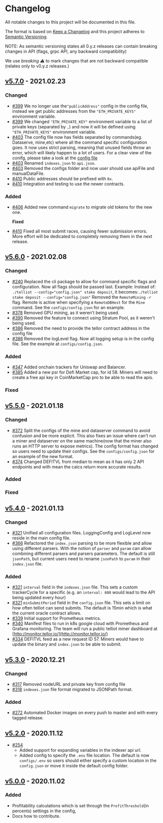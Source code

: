 # Changelog

All notable changes to this project will be documented in this file.

The format is based on [Keep a Changelog](http://keepachangelog.com/en/1.0.0/) and this project adheres to [Semantic Versioning](http://semver.org/spec/v2.0.0.html).

NOTE: As semantic versioning states all 0.y.z releases can contain breaking changes in API \(flags, grpc API, any backward compatibility\)

We use _breaking :warning:_ to mark changes that are not backward compatible \(relates only to v0.y.z releases.\)

## [v5.7.0](https://github.com/tellor-io/telliot/releases/tag/v5.7.0) - 2021.02.23

### Changed

* [\#399](https://github.com/tellor-io/telliot/pull/399) We no longer use the`"publicAddress"` config in the config file, instead we get public addresses from the `"ETH_PRIVATE_KEYS"` environment variable.
* [\#399](https://github.com/tellor-io/telliot/pull/399) We changed `"ETH_PRIVATE_KEY"` environment variable to a list of private keys \(separated by `,`\) and now it will be defined using `"ETH_PRIVATE_KEYS"` environment variable.
* [\#403](https://github.com/tellor-io/telliot/pull/403) The config file now has fields separated by commands\(eg. Dataserve, mine,etc\) where all the command specific configuration goes. It now uses strict parsing, meaning that unused fields throw an error, which will likely happen to a lot of users. For a clear view of the conifg, please take a look at the [config file](https://github.com/tellor-io/telliot/blob/master/pkg/config/config.go#L105)
* [\#403](https://github.com/tellor-io/telliot/pull/403) Renamed `indexes.json` to `api.json`.
* [\#403](https://github.com/tellor-io/telliot/pull/403) Removed the configs folder and now user should use apiFile and manualDataFile.
* [\#410](https://github.com/tellor-io/telliot/pull/410) Public addresses should be prefixed with `0x`.
* [\#410](https://github.com/tellor-io/telliot/pull/410) Integration and testing to use the newer contracts.

### Added

* [\#406](https://github.com/tellor-io/telliot/pull/406) Added new command  `migrate` to migrate old tokens for the new one.

  **Fixed**

* [\#410](https://github.com/tellor-io/telliot/pull/410) Fixed all most submit races, causing fewer submission errors. More effort will be dedicated to completely removing them in the next release.

## [v5.6.0](https://github.com/tellor-io/telliot/releases/tag/v5.6.0) - 2021.02.08

### Changed

* [\#240](https://github.com/tellor-io/telliot/issues/240) Replaced the cli package to allow for command specific flags and configuration. Now all flags should be passed last. Example: Instead of: `./telliot --config="config.json" stake deposit`, it becomes:`./telliot stake deposit --config="config.json"` Removed the `RemoteMining` `-r` flag. Remote is active when specifying a `RemoteDBHost` for the `Mine` command. See the `configs/config.json` for an example.
* [\#378](https://github.com/tellor-io/telliot/pull/378) Removed GPU mining, as it weren't being used.
* [\#390](https://github.com/tellor-io/telliot/pull/390) Removed the feature to connect using Stratum Pool, as it weren't being used.
* [\#386](https://github.com/tellor-io/telliot/pull/386) Removed the need to provide the tellor contract address in the config file
* [\#386](https://github.com/tellor-io/telliot/pull/386) Removed the logLevel flag. Now all logging setup is in the config file. See the example at `configs/config.json`.

### Added

* [\#347](https://github.com/tellor-io/telliot/pull/347) Added onchain trackers for Uniswap and Balancer.
* [\#385](https://github.com/tellor-io/telliot/pull/385) Added a new psr for Defi Market cap, for id 58. Miners will need to create a free api key in CoinMarketCap pro to be able to read the apis.

### Fixed

## [v5.5.0](https://github.com/tellor-io/telliot/releases/tag/v5.5.0) - 2021.01.18

### Changed

* [\#372](https://github.com/tellor-io/telliot/pull/372) Split the configs of the mine and dataserver command to avoid confusion and be more explicit. This also fixes an issue where can't run a miner and dataserver on the same machine\(now that the miner also runs an HTTP server to expose metrics\). The config format has changed so users need to update their configs. See the `configs/config.json` for an example of the new format.
* [\#374](https://github.com/tellor-io/telliot/pull/374) Changed DEFITVL from median to mean as it has only 2 API endpoints and with mean the calcs return more accurate results.

### Added

### Fixed

## [v5.4.0](https://github.com/tellor-io/telliot/releases/tag/v5.4.0) - 2021.01.13

### Changed

* [\#321](https://github.com/tellor-io/telliot/pull/321) Unified all configuration files. LoggingConfig and LogLevel now reside in the main config file.
* [\#366](https://github.com/tellor-io/telliot/pull/366) Refactored the `index.json` parsing to be more flexible and allow using different parsers. With the notion of `parser` and `param` can allow combining different parsers and parsers parameters. The default is still `jsonPath`, but current users need to rename `jsonPath` to `param` in their `index.json` file.

### Added

* [\#321](https://github.com/tellor-io/telliot/pull/363) `interval` field in the `indexes.json` file. This sets a custom trackerCycle for a specific \(e.g. an `interval: 600` would lead to the API being updated every hour\)
* [\#321](https://github.com/tellor-io/telliot/pull/363) `minSubmitPeriod` field in the `config.json` file. This sets a limit on how often telliot can send submits. The default is 15min which is what the current oracle contract allows.
* [\#339](https://github.com/tellor-io/telliot/pull/339) Initial support for Prometheus metrics.
* [\#340](https://github.com/tellor-io/telliot/pull/340) Manifest files to run in k8s google cloud with Prometheus and Grafana monitoring. The team will run a public telliot miner dashboard at [http://monitor.tellor.io/](http://monitor.tellor.io/)
* [\#334](https://github.com/tellor-io/telliot/pull/334) DEFITVL feed as a new request ID 57. Miners would have to update the binary and `index.json` to be able to submit.

## [v5.3.0](https://github.com/tellor-io/telliot/releases/tag/v5.3.0) - 2020.12.21

### Changed

* [\#317](https://github.com/tellor-io/telliot/pull/317) Removed nodeURL and private key from config file
* [\#318](https://github.com/tellor-io/telliot/pull/318) `indexes.json` file format migrated to JSONPath format.

### Added

* [\#272](https://github.com/tellor-io/telliot/pull/272) Automated Docker images on every push to master and with every tagged release.

## [v5.2.0](https://github.com/tellor-io/telliot/releases/tag/v5.2.0) - 2020.11.12

* [\#254](https://github.com/tellor-io/telliot/pull/254)
  * Added support for expanding variables in the indexer api url.
  * Added config to specify the `.env` file location. The default is now `configs/.env` so users should either specify a custom location in the `config.json` or move it inside the default config folder.

## [v5.0.0](https://github.com/tellor-io/telliot/releases/tag/v5.0.0) - 2020.11.02

### Added

* Profitability calculations which is set through the `ProfitThreshold`\(in percents\) settings in the config,
* Docs how to contribute.

